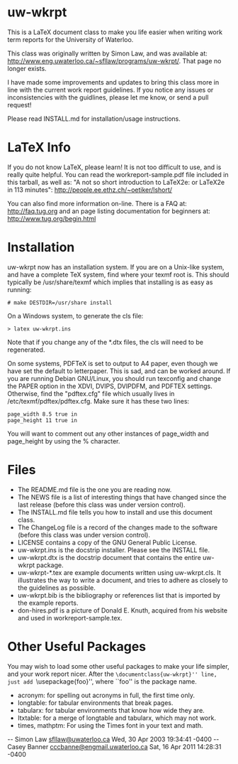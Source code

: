 # uw-wkrpt

This is a LaTeX document class to make you life easier when writing work term reports for the University of Waterloo.

This class was originally written by Simon Law, and was available at: http://www.eng.uwaterloo.ca/~sfllaw/programs/uw-wkrpt/. That page no longer exists. 

I have made some improvements and updates to bring this class more in line with the current work report guidelines. If you notice any issues or inconsistencies with the guidlines, please let me know, or send a pull request!

Please read INSTALL.md for installation/usage instructions.

# LaTeX Info

If you do not know LaTeX, please learn! It is not too
difficult to use, and is really quite helpful. You can read the
workreport-sample.pdf file included in this tarball, as well as:
"A not so short introduction to LaTeX2e: or LaTeX2e in 113 minutes": http://people.ee.ethz.ch/~oetiker/lshort/

You can also find more information on-line.  There is a FAQ
at: http://faq.tug.org and an page listing documentation for beginners
at: http://www.tug.org/begin.html

# Installation

uw-wkrpt now has an installation system.  If you are on a Unix-like
system, and have a complete TeX system, find where your texmf root is.
This should typically be /usr/share/texmf which implies that installing
is as easy as running:

    # make DESTDIR=/usr/share install

On a Windows system, to generate the cls file:

    > latex uw-wkrpt.ins

Note that if you change any of the *.dtx files, the cls will need to be regenerated.

On some systems, PDFTeX is set to output to A4 paper, even
though we have set the default to letterpaper.  This is sad, and can be
worked around.  If you are running Debian GNU/Linux, you should run
texconfig and change the PAPER option in the XDVI, DVIPS, DVIPDFM, and
PDFTEX settings.  Otherwise, find the "pdftex.cfg" file which usually
lives in /etc/texmf/pdftex/pdftex.cfg.  Make sure it has these two
lines:

    page_width 8.5 true in
    page_height 11 true in

You will want to comment out any other instances of page_width and
page_height by using the % character.

# Files

* The README.md file is the one you are reading now.
* The NEWS file is a list of interesting things that have changed since the last release (before this class was under version control).
* The INSTALL.md file tells you how to install and use this document class.
* The ChangeLog file is a record of the changes made to the software (before this class was under version control).
* LICENSE contains a copy of the GNU General Public License.
* uw-wkrpt.ins is the docstrip installer.  Please see the INSTALL file.
* uw-wkrpt.dtx is the docstrip document that contains the entire uw-wkrpt package.
* uw-wkrpt-*.tex are example documents written using uw-wkrpt.cls. 
  It illustrates the way to write a document, and tries to adhere as 
  closely to the guidelines as possible.
* uw-wkrpt.bib is the bibliography or references list that is imported 
  by the example reports.
* don-hires.pdf is a picture of Donald E. Knuth, acquired from his 
  website and used in workreport-sample.tex.

# Other Useful Packages

You may wish to load some other useful packages to make your life
simpler, and your work report nicer.  After the ``\documentclass{uw-wkrpt}''
line, just add ``\usepackage{foo}'', where ``foo'' is the package name.

* acronym: for spelling out acronyms in full, the first time only.
* longtable: for tabular environments that break pages.
* tabularx: for tabular environments that know how wide they are.
* ltxtable: for a merge of longtable and tabularx, which may not work.
* times, mathptm: For using the Times font in your text and math.

-- Simon Law <sfllaw@uwaterloo.ca>  Wed, 30 Apr 2003 19:34:41 -0400
-- Casey Banner <cccbanne@engmail.uwaterloo.ca> Sat, 16 Apr 2011 14:28:31 -0400
